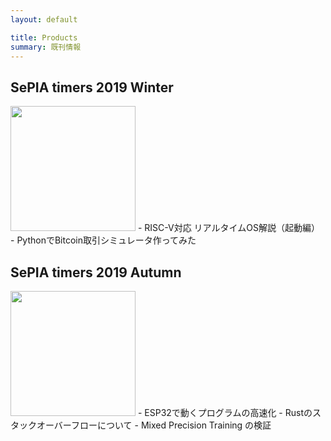 ```yaml
---
layout: default

title: Products
summary: 既刊情報
---
```


## SePIA timers 2019 Winter
<img src="{{site.baseurl}}/images/2019_winter_cover.png" width="200" class="product">
- RISC-V対応 リアルタイムOS解説（起動編）
- PythonでBitcoin取引シミュレータ作ってみた

## SePIA timers 2019 Autumn
<img src="{{site.baseurl}}/images/2019_autumn_cover.png" width="200" class="product">
- ESP32で動くプログラムの高速化
- Rustのスタックオーバーフローについて
- Mixed Precision Training の検証
